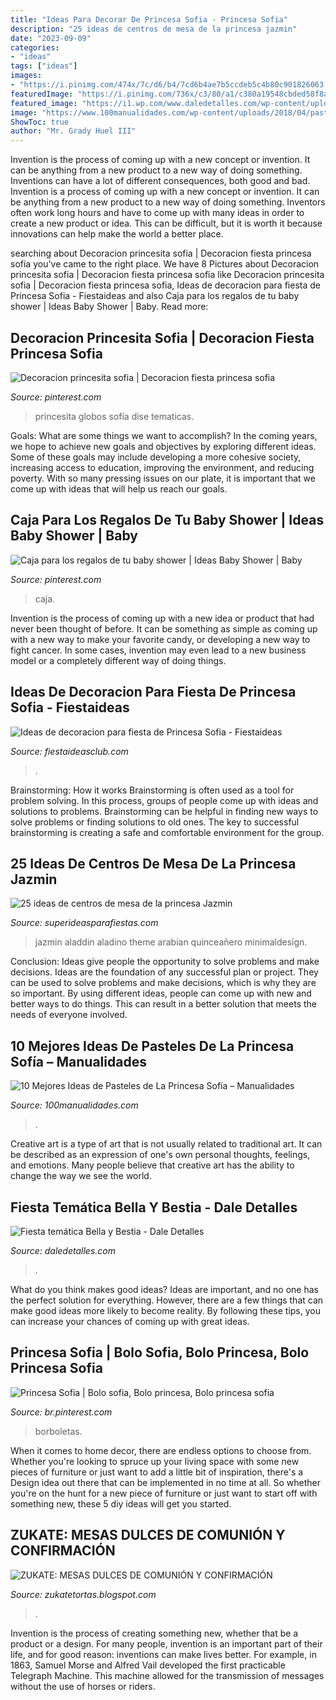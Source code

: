 ```yaml
---
title: "Ideas Para Decorar De Princesa Sofia - Princesa Sofia"
description: "25 ideas de centros de mesa de la princesa jazmin"
date: "2023-09-09"
categories:
- "ideas"
tags: ["ideas"]
images:
- "https://i.pinimg.com/474x/7c/d6/b4/7cd6b4ae7b5ccdeb5c4b80c901826063.jpg"
featuredImage: "https://i.pinimg.com/736x/c3/80/a1/c380a19548cbded58f8a9b0e49a0e34e.jpg"
featured_image: "https://i1.wp.com/www.daledetalles.com/wp-content/uploads/2016/01/22.jpg"
image: "https://www.100manualidades.com/wp-content/uploads/2018/04/pasteles-de-la-princesa-sofia-4.jpg"
ShowToc: true
author: "Mr. Grady Huel III"
---
```



Invention is the process of coming up with a new concept or invention. It can be anything from a new product to a new way of doing something. Inventions can have a lot of different consequences, both good and bad.
Invention is a process of coming up with a new concept or invention. It can be anything from a new product to a new way of doing something. Inventors often work long hours and have to come up with many ideas in order to create a new product or idea. This can be difficult, but it is worth it because innovations can help make the world a better place.

	

		
searching about Decoracion princesita sofia | Decoracion fiesta princesa sofia you've came to the right place. We have 8 Pictures about Decoracion princesita sofia | Decoracion fiesta princesa sofia like Decoracion princesita sofia | Decoracion fiesta princesa sofia, Ideas de decoracion para fiesta de Princesa Sofia - Fiestaideas and also Caja para los regalos de tu baby shower | Ideas Baby Shower | Baby. Read more:
		
    
## Decoracion Princesita Sofia | Decoracion Fiesta Princesa Sofia

<img loading=lazy src="https://i.pinimg.com/736x/6f/b2/2f/6fb22f1a7a86863d1b26db41d686c874.jpg" onerror="this.onerror=null;this.src='https://tse3.mm.bing.net/th?id=OIP.PE9UCCop-7sQokjQL1GXzQHaNK&amp;pid=15.1';" alt="Decoracion princesita sofia | Decoracion fiesta princesa sofia">

_Source: pinterest.com_

>princesita globos sofía dise tematicas. 

	

Goals: What are some things we want to accomplish?
In the coming years, we hope to achieve new goals and objectives by exploring different ideas. Some of these goals may include developing a more cohesive society, increasing access to education, improving the environment, and reducing poverty. With so many pressing issues on our plate, it is important that we come up with ideas that will help us reach our goals.

    
## Caja Para Los Regalos De Tu Baby Shower | Ideas Baby Shower | Baby

<img loading=lazy src="https://i.pinimg.com/474x/7c/d6/b4/7cd6b4ae7b5ccdeb5c4b80c901826063.jpg" onerror="this.onerror=null;this.src='https://tse3.mm.bing.net/th?id=OIP.U_TS0or3e_TnLtwv1mikUQAAAA&amp;pid=15.1';" alt="Caja para los regalos de tu baby shower | Ideas Baby Shower | Baby">

_Source: pinterest.com_

>caja. 

	

Invention is the process of coming up with a new idea or product that had never been thought of before. It can be something as simple as coming up with a new way to make your favorite candy, or developing a new way to fight cancer. In some cases, invention may even lead to a new business model or a completely different way of doing things.

    
## Ideas De Decoracion Para Fiesta De Princesa Sofia - Fiestaideas

<img loading=lazy src="https://i0.wp.com/www.fiestaideasclub.com/wp-content/uploads/2014/07/fiesta-de-Princesa-Sofia.jpg?fit=480%2C640" onerror="this.onerror=null;this.src='https://tse1.mm.bing.net/th?id=OIP.x0SZgT2xzumkoZoi_friUAHaJ4&amp;pid=15.1';" alt="Ideas de decoracion para fiesta de Princesa Sofia - Fiestaideas">

_Source: fiestaideasclub.com_

>. 

	

Brainstorming: How it works
Brainstorming is often used as a tool for problem solving. In this process, groups of people come up with ideas and solutions to problems. Brainstorming can be helpful in finding new ways to solve problems or finding solutions to old ones. The key to successful brainstorming is creating a safe and comfortable environment for the group.

    
## 25 Ideas De Centros De Mesa De La Princesa Jazmin

<img loading=lazy src="https://1.bp.blogspot.com/-oA3Y70BXFjU/Xi9IHycUICI/AAAAAAAAhTQ/T5y_icPVz8Iw7Od_k7l7yMjNlPghpPcXQCLcBGAsYHQ/s1600/centro-de-mesa-princesa-jazmin-jasmine-fiesta-14.jpg" onerror="this.onerror=null;this.src='https://tse1.mm.bing.net/th?id=OIP.kYdgQ6Vk0bM4vdzjS_hmwwHaJ4&amp;pid=15.1';" alt="25 ideas de centros de mesa de la princesa Jazmin">

_Source: superideasparafiestas.com_

>jazmin aladdin aladino theme arabian quinceañero minimaldesign. 

	

Conclusion: Ideas give people the opportunity to solve problems and make decisions.
Ideas are the foundation of any successful plan or project. They can be used to solve problems and make decisions, which is why they are so important. By using different ideas, people can come up with new and better ways to do things. This can result in a better solution that meets the needs of everyone involved.

    
## 10 Mejores Ideas De Pasteles De La Princesa Sofía – Manualidades

<img loading=lazy src="https://www.100manualidades.com/wp-content/uploads/2018/04/pasteles-de-la-princesa-sofia-4.jpg" onerror="this.onerror=null;this.src='https://tse1.mm.bing.net/th?id=OIP.KGUhpZ-SGEl7goxTrKoTFAHaMS&amp;pid=15.1';" alt="10 Mejores Ideas de Pasteles de La Princesa Sofía – Manualidades">

_Source: 100manualidades.com_

>. 

	

Creative art is a type of art that is not usually related to traditional art. It can be described as an expression of one's own personal thoughts, feelings, and emotions. Many people believe that creative art has the ability to change the way we see the world.

    
## Fiesta Temática Bella Y Bestia - Dale Detalles

<img loading=lazy src="https://i1.wp.com/www.daledetalles.com/wp-content/uploads/2016/01/22.jpg" onerror="this.onerror=null;this.src='https://tse3.mm.bing.net/th?id=OIP.UU21_CguMvBH2QZj7ZnD5wHaJ4&amp;pid=15.1';" alt="Fiesta temática Bella y Bestia - Dale Detalles">

_Source: daledetalles.com_

>. 

	

What do you think makes good ideas?
Ideas are important, and no one has the perfect solution for everything. However, there are a few things that can make good ideas more likely to become reality. By following these tips, you can increase your chances of coming up with great ideas.

    
## Princesa Sofia | Bolo Sofia, Bolo Princesa, Bolo Princesa Sofia

<img loading=lazy src="https://i.pinimg.com/736x/c3/80/a1/c380a19548cbded58f8a9b0e49a0e34e.jpg" onerror="this.onerror=null;this.src='https://tse4.mm.bing.net/th?id=OIP.om8rTJG3Jtsk8HOx_438TgHaKi&amp;pid=15.1';" alt="Princesa Sofia | Bolo sofia, Bolo princesa, Bolo princesa sofia">

_Source: br.pinterest.com_

>borboletas. 

	

When it comes to home decor, there are endless options to choose from. Whether you're looking to spruce up your living space with some new pieces of furniture or just want to add a little bit of inspiration, there's a Design idea out there that can be implemented in no time at all. So whether you're on the hunt for a new piece of furniture or just want to start off with something new, these 5 diy ideas will get you started.

    
## ZUKATE: MESAS DULCES DE COMUNIÓN Y CONFIRMACIÓN

<img loading=lazy src="https://3.bp.blogspot.com/-36EN02BmgwQ/VIGSyiSIi-I/AAAAAAAAS_4/XI0XP_79ftY/s1600/fiesta%2Bde%2Bprimera%2Bcomunión.JPG" onerror="this.onerror=null;this.src='https://tse2.mm.bing.net/th?id=OIP.bLyxY18PMRD8wvdoXOZtwwHaE7&amp;pid=15.1';" alt="ZUKATE: MESAS DULCES DE COMUNIÓN Y CONFIRMACIÓN">

_Source: zukatetortas.blogspot.com_

>. 

	

Invention is the process of creating something new, whether that be a product or a design. For many people, invention is an important part of their life, and for good reason: inventions can make lives better. For example, in 1863, Samuel Morse and Alfred Vail developed the first practicable Telegraph Machine. This machine allowed for the transmission of messages without the use of horses or riders.

